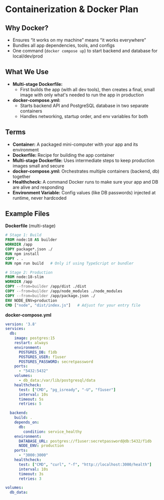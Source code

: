 # Containerization & Docker Plan

## Why Docker?

- Ensures “it works on my machine” means “it works everywhere”
- Bundles all app dependencies, tools, and configs
- One command (`docker compose up`) to start backend and database for local/dev/prod

## What We Use

- **Multi-stage Dockerfile:**  
  - First builds the app (with all dev tools), then creates a final, small image with only what's needed to run the app in production
- **docker-compose.yml:**  
  - Starts backend API and PostgreSQL database in two separate containers
  - Handles networking, startup order, and env variables for both

## Terms

- **Container:** A packaged mini-computer with your app and its environment
- **Dockerfile:** Recipe for building the app container
- **Multi-stage Dockerfile:** Uses intermediate steps to keep production images small and secure
- **docker-compose.yml:** Orchestrates multiple containers (backend, db) together
- **Healthcheck:** A command Docker runs to make sure your app and DB are alive and responding
- **Environment Variable:** Config values (like DB passwords) injected at runtime, never hardcoded

## Example Files

**Dockerfile** (multi-stage)
```dockerfile
# Stage 1: Build
FROM node:18 AS builder
WORKDIR /app
COPY package*.json ./
RUN npm install
COPY . .
RUN npm run build   # Only if using TypeScript or bundler

# Stage 2: Production
FROM node:18-slim
WORKDIR /app
COPY --from=builder /app/dist ./dist
COPY --from=builder /app/node_modules ./node_modules
COPY --from=builder /app/package.json ./
ENV NODE_ENV=production
CMD ["node", "dist/index.js"]   # Adjust for your entry file
```

**docker-compose.yml**
```yaml
version: '3.8'
services:
  db:
    image: postgres:15
    restart: always
    environment:
      POSTGRES_DB: f1db
      POSTGRES_USER: f1user
      POSTGRES_PASSWORD: secretpassword
    ports:
      - "5432:5432"
    volumes:
      - db_data:/var/lib/postgresql/data
    healthcheck:
      test: ["CMD", "pg_isready", "-U", "f1user"]
      interval: 10s
      timeout: 5s
      retries: 5

  backend:
    build: .
    depends_on:
      db:
        condition: service_healthy
    environment:
      DATABASE_URL: postgres://f1user:secretpassword@db:5432/f1db
      NODE_ENV: production
    ports:
      - "3000:3000"
    healthcheck:
      test: ["CMD", "curl", "-f", "http://localhost:3000/health"]
      interval: 10s
      timeout: 3s
      retries: 3

volumes:
  db_data:
```
